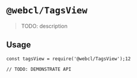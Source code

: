 # `@webcl/TagsView`

> TODO: description

## Usage

```
const tagsView = require('@webcl/TagsView');12

// TODO: DEMONSTRATE API
```
